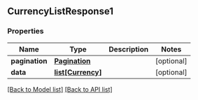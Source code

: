 ## CurrencyListResponse1

### Properties
Name | Type | Description | Notes
------------ | ------------- | ------------- | -------------
**pagination** | [**Pagination**](#Pagination) |  | [optional] 
**data** | [**list[Currency]**](#Currency) |  | [optional] 

[[Back to Model list]](#documentation-for-models) [[Back to API list]](#documentation-for-api-endpoints)


